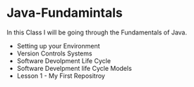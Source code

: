 # Java-Fundamintals

In this Class I will be going through the Fundamentals of Java.

- Setting up your Environment
- Version Controls Systems
- Software Devolpment Life Cycle
- Software Develpment life Cycle Models
- Lesson 1 - My First Repositroy

